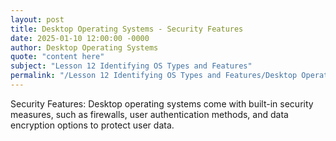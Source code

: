 ```yaml
---
layout: post
title: Desktop Operating Systems - Security Features
date: 2025-01-10 12:00:00 -0000
author: Desktop Operating Systems
quote: "content here"
subject: "Lesson 12 Identifying OS Types and Features"
permalink: "/Lesson 12 Identifying OS Types and Features/Desktop Operating Systems/Desktop Operating Systems - Security Features"
---
```


Security Features: Desktop operating systems come with built-in security measures, such as firewalls, user authentication methods, and data encryption options to protect user data.
